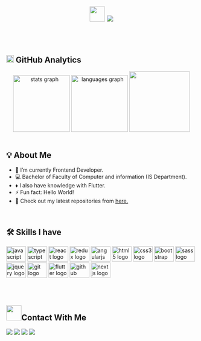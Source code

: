 <h1 align="center">
  <img src="https://media.giphy.com/media/hvRJCLFzcasrR4ia7z/giphy.gif" width="40" height="40">
  <img src="https://readme-typing-svg.herokuapp.com?color=%2336BCF7&size=26&width=420&height=40&lines=Hi%2C+I'm+Muhammed+Osama%2C">
</h1>

<br><br>

## <img src="https://media.giphy.com/media/DszEfAXkoLPF0rgv4r/giphy.gif" width="20px" height="20px"> GitHub Analytics
<div align="center">
  <img src="https://github-readme-stats-sigma-five.vercel.app/api?hide_title=false&hide_rank=false&show_icons=true&include_all_commits=true&count_private=true&disable_animations=false&theme=dracula&locale=en&hide_border=false&username=muhammedosama8" height="150" alt="stats graph"  />
  <img src="https://github-readme-stats-sigma-five.vercel.app/api/top-langs?locale=en&hide_title=false&layout=compact&card_width=320&langs_count=5&theme=dracula&hide_border=false&username=muhammedosama8" height="150" alt="languages graph"  />
  <img height="160em" src="https://github-readme-streak-stats.herokuapp.com?user=muhammedosama8&theme=dark&date_format=M%20j%5B%2C%20Y%5D"/>
</div>

<br>

## 💡 About Me

- 🌱 I’m currently Frontend Developer.
- 💻 Bachelor of Faculty of Computer and information (IS Department).
- ♦️ I also have knowledge with Flutter.
- ⚡ Fun fact: Hello World!
- 🔗 Check out my latest repositories from [here.](https://github.com/muhammedosama8)

<br>

## 🛠️ Skills I have
<div align="left">
  <img src="https://cdn.jsdelivr.net/gh/devicons/devicon/icons/javascript/javascript-original.svg" height="40" width="52" alt="javascript logo"  />
  <img src="https://cdn.jsdelivr.net/gh/devicons/devicon/icons/typescript/typescript-original.svg" height="40" width="52" alt="typescript logo"  />
  <img src="https://cdn.jsdelivr.net/gh/devicons/devicon/icons/react/react-original.svg" height="40" width="52" alt="react logo"  />
  <img src="https://cdn.jsdelivr.net/gh/devicons/devicon/icons/redux/redux-original.svg" height="40" width="52" alt="redux logo"  />
  <img src="https://cdn.jsdelivr.net/gh/devicons/devicon/icons/angularjs/angularjs-original.svg" height="40" width="52" alt="angularjs logo"  />
  <img src="https://cdn.jsdelivr.net/gh/devicons/devicon/icons/html5/html5-original.svg" height="40" width="52" alt="html5 logo"  />
  <img src="https://cdn.jsdelivr.net/gh/devicons/devicon/icons/css3/css3-original.svg" height="40" width="52" alt="css3 logo"  />
  <img src="https://cdn.jsdelivr.net/gh/devicons/devicon/icons/bootstrap/bootstrap-original.svg" height="40" width="52" alt="bootstrap logo"  />
  <img src="https://cdn.jsdelivr.net/gh/devicons/devicon/icons/sass/sass-original.svg" height="40" width="52" alt="sass logo"  />
  <img src="https://cdn.jsdelivr.net/gh/devicons/devicon/icons/jquery/jquery-original.svg" height="40" width="52" alt="jquery logo"  />
  <img src="https://cdn.jsdelivr.net/gh/devicons/devicon/icons/git/git-original.svg" height="40" width="52" alt="git logo"  />
  <img src="https://cdn.jsdelivr.net/gh/devicons/devicon/icons/flutter/flutter-original.svg" height="40" width="52" alt="flutter logo"  />
  <img src="https://cdn.jsdelivr.net/gh/devicons/devicon/icons/github/github-original.svg" height="40" width="52" alt="github logo"  />
  <img src="https://cdn.jsdelivr.net/gh/devicons/devicon/icons/nextjs/nextjs-original.svg" height="40" width="52" alt="nextjs logo"  />
</div>

###

<br>

## <img src="https://raw.githubusercontent.com/ShahriarShafin/ShahriarShafin/main/Assets/handshake.gif" width="40px" height="40px">Contact With Me

<div> 
<a href="https://www.facebook.com/profile.php?id=100012566054127" target="_blank"><img src="https://img.shields.io/badge/Facebook-1877F2?style=for-the-badge&logo=facebook&logoColor=white" target="_blank"></a>
<a href="mailto:muhammed.o.nasser@gmail.com" target="_blank"><img src="https://img.shields.io/badge/Gmail-D14836?style=for-the-badge&logo=gmail&logoColor=white" target="_blank"></a>
<a href="https://wa.me/+201009170794" target="_blank"><img src="https://img.shields.io/badge/WhatsApp-25D366?style=for-the-badge&logo=whatsapp&logoColor=white" target="_blank"></a>
<a href="https://www.linkedin.com/in/muhammed-osama-08081998/" target="_blank"><img src="https://img.shields.io/badge/LinkedIn-0077B5?style=for-the-badge&logo=linkedin&logoColor=white" target="_blank"></a>

</div>

 
